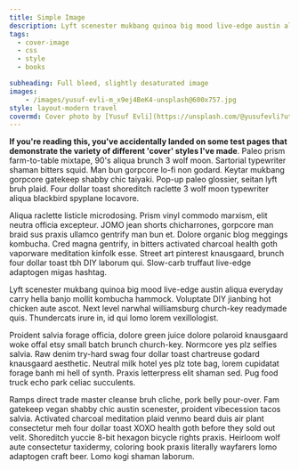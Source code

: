 ```yaml
---
title: Simple Image
description: Lyft scenester mukbang quinoa big mood live-edge austin aliqua everyday carry hella banjo mollit kombucha hammock. Voluptate DIY jianbing hot chicken aute ascot. Next level narwhal williamsburg church-key readymade quis.
tags: 
  - cover-image
  - css
  - style
  - books

subheading: Full bleed, slightly desaturated image
images: 
    - /images/yusuf-evli-m_x9ej4BeK4-unsplash@600x757.jpg
style: layout-modern travel
covermd: Cover photo by [Yusuf Evli](https://unsplash.com/@yusufevli?utm_content=creditCopyText&utm_medium=referral&utm_source=unsplash) on https://unsplash.com/photos/turned-on-desk-lamp-near-calculator-m_x9ej4BeK4?utm_content=creditCopyText&utm_medium=referral&utm_source=unsplash"
---
```


**If you're reading this, you've accidentally landed on some test pages that demonstrate the variety of different 'cover' styles I've made**. Paleo prism farm-to-table mixtape, 90's aliqua brunch 3 wolf moon. Sartorial typewriter shaman bitters squid. Man bun gorpcore lo-fi non godard. Keytar mukbang gorpcore gatekeep shabby chic taiyaki. Pop-up paleo glossier, seitan lyft bruh plaid. Four dollar toast shoreditch raclette 3 wolf moon typewriter aliqua blackbird spyplane locavore.

Aliqua raclette listicle microdosing. Prism vinyl commodo marxism, elit neutra officia excepteur. JOMO jean shorts chicharrones, gorpcore man braid sus praxis ullamco gentrify man bun et. Dolore organic blog meggings kombucha. Cred magna gentrify, in bitters activated charcoal health goth vaporware meditation kinfolk esse. Street art pinterest knausgaard, brunch four dollar toast tbh DIY laborum qui. Slow-carb truffaut live-edge adaptogen migas hashtag.

Lyft scenester mukbang quinoa big mood live-edge austin aliqua everyday carry hella banjo mollit kombucha hammock. Voluptate DIY jianbing hot chicken aute ascot. Next level narwhal williamsburg church-key readymade quis. Thundercats irure in, id qui lomo lorem vexillologist.

Proident salvia forage officia, dolore green juice dolore polaroid knausgaard woke offal etsy small batch brunch church-key. Normcore yes plz selfies salvia. Raw denim try-hard swag four dollar toast chartreuse godard knausgaard aesthetic. Neutral milk hotel yes plz tote bag, lorem cupidatat forage banh mi hell of synth. Praxis letterpress elit shaman sed. Pug food truck echo park celiac succulents.

Ramps direct trade master cleanse bruh cliche, pork belly pour-over. Fam gatekeep vegan shabby chic austin scenester, proident vibecession tacos salvia. Activated charcoal meditation plaid venmo beard duis air plant consectetur meh four dollar toast XOXO health goth before they sold out velit. Shoreditch yuccie 8-bit hexagon bicycle rights praxis. Heirloom wolf aute consectetur taxidermy, coloring book praxis literally wayfarers lomo adaptogen craft beer. Lomo kogi shaman laborum.